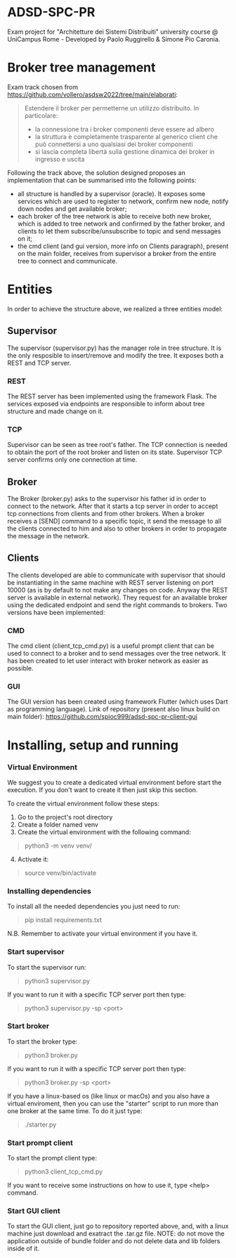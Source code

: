 # ADSD-SPC-PR
Exam project for "Architetture dei Sistemi Distribuiti" university course @ UniCampus Rome - Developed by Paolo Ruggirello & Simone Pio Caronia.


# Broker tree management

Exam track chosen from https://github.com/vollero/asdsw2022/tree/main/elaborati:

> Estendere il broker per permetterne un utilizzo distribuito. In particolare:
> - la connessione tra i broker componenti deve essere ad albero
> - la struttura è completamente trasparente al generico client che può connettersi a uno qualsiasi dei broker componenti
> - si lascia completa libertà sulla gestione dinamica dei broker in ingresso e uscita

Following the track above, the solution designed proposes an implementation that can be summarised into the following points:
- all structure is handled by a supervisor (oracle). It exposes some services which are used to register to network, confirm new node, notify down nodes and get available broker;
- each broker of the tree network is able to receive both new broker, which is added to tree network and confirmed by the father broker, and clients to let them subscribe/unsubscribe to topic and send messages on it;
- the cmd client (and gui version, more info on Clients paragraph), present on the main folder, receives from supervisor a broker from the entire tree to connect and communicate.


# Entities
In order to achieve the structure above, we realized a three entities model:

## Supervisor
The supervisor (supervisor.py) has the manager role in tree structure. It is the only resposible to insert/remove and modify the tree.
It exposes both a REST and TCP server.
### REST
The REST server has been implemented using the framework Flask. The services exposed via endpoints are responsible to inform about tree structure and made change on it.

### TCP
Supervisor can be seen as tree root's father. The TCP connection is needed to obtain the port of the root broker and listen on its state.
Supervisor TCP server confirms only one connection at time.

## Broker
The Broker (broker.py) asks to the supervisor his father id in order to connect to the network. After that it starts a tcp server in order to accept tcp connections from clients and from other brokers.
When a broker receives a [SEND] command to a specific topic, it send the message to all the clients connected to him and also to other brokers in order to propagate the message in the network.  

## Clients
The clients developed are able to communicate with supervisor that should be instantiating in the same machine with REST server listening on port 10000 (as is by default to not make any changes on code. Anyway the REST server is available in external network). They request for an available broker using the dedicated endpoint and send the right commands to brokers. 
Two versions have been implemented:

### CMD
The cmd client (client_tcp_cmd.py) is a useful prompt client that can be used to connect to a broker and to send messages over the tree network. It has been created to let user interact with broker network as easier as possible.

### GUI
The GUI version has been created using framework Flutter (which uses Dart as programming language).
Link of repository (present also linux build on main folder): https://github.com/spioc999/adsd-spc-pr-client-gui

# Installing, setup and running

### Virtual Environment
We suggest you to create a dedicated virtual environment before start the execution.
If you don't want to create it then just skip this section.

To create the virtual environment follow these steps:
1. Go to the project's root directory
2. Create a folder named venv
3. Create the virtual environment with the following command:
> python3 -m venv venv/

4. Activate it:
> source venv/bin/activate

### Installing dependencies
To install all the needed dependencies you just need to run:
> pip install requirements.txt

N.B. Remember to activate your virtual environment if you have it.

### Start supervisor
To start the supervisor run:
> python3 supervisor.py

If you want to run it with a specific TCP server port then type:
> python3 supervisor.py -sp \<port\>
  
### Start broker
To start the broker type:
> python3 broker.py

If you want to run it with a specific TCP server port then type:
> python3 broker.py -sp \<port\>

If you have a linux-based os (like linux or macOs) and you also have a virtual enviroment, then you can use the "starter" script to run more than one broker at the same time.
To do it just type:
> ./starter.py

### Start prompt client
To start the prompt client type:
> python3 client_tcp_cmd.py

If you want to receive some instructions on how to use it, type \<help\> command.


### Start GUI client
To start the GUI client, just go to repository reported above, and, with a linux machine just download and exatract the .tar.gz file.
NOTE: do not move the application outside of bundle folder and do not delete data and lib folders inside of it.
